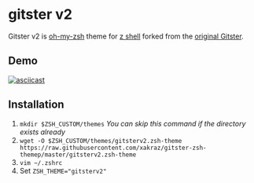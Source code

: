 # gitster v2

Gitster v2 is [oh-my-zsh](https://ohmyz.sh) theme for [z shell](https://www.zsh.org/) forked from the [original Gitster](https://github.com/robbyrussell/oh-my-zsh/wiki/External-themes#gitster).


## Demo

[![asciicast](https://asciinema.org/a/264078.svg)](https://asciinema.org/a/264078)

## Installation

1. `mkdir $ZSH_CUSTOM/themes` _You can skip this command if the directory exists already_
2. `wget -O $ZSH_CUSTOM/themes/gitsterv2.zsh-theme https://raw.githubusercontent.com/xakraz/gitster-zsh-themep/master/gitsterv2.zsh-theme`
3. `vim ~/.zshrc`
4. Set `ZSH_THEME="gitsterv2"`


